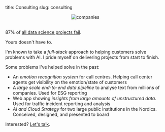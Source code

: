 title: Consulting
slug: consulting

<center>
<img  src="{static}/images/companies_all.png" alt="companies">
</center>
<br>

87% of <a href="https://venturebeat.com/2019/07/19/why-do-87-of-data-science-projects-never-make-it-into-production/" target="_blank">all data science projects fail</a>. 

Yours doesn't have to.

I'm known to take a *full-stack* approach to helping customers solve problems with AI. I pride myself on delivering projects from start to finish. 

Some problems I've helped solve in the past: 

- An *emotion recognition system* for call centres. Helping call center agents get visibility on the emotion/state of customers
- A *large scale end-to-end data pipeline* to analyse text from millions of companies.  Used for ESG reporting
- Web app showing *insights from large amounts of unstructured data*. Used for traffic incident reporting and analysis
- *AI and Cloud Strategy* for two large public institutions in the Nordics. Conceived, designed, and presented to board

Interested? <a href="https://cal.com/duarteocarmo/45min" target="_blank"> Let's talk</a>.



